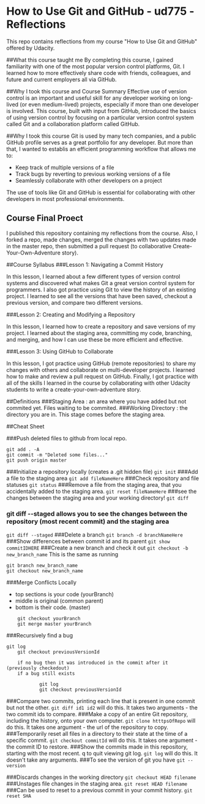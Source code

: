 # How to Use Git and GitHub - ud775 -Reflections
This repo contains reflections from my course "How to Use Git and GitHub" offered by Udacity.

##What this course taught me
By completing this course, I gained familiarity with one of the most popular version
control platforms, Git. I learned how to more effectively share code with friends, 
colleagues, and future and current employers all via GitHub.

##Why I took this course and Course Summary
Effective use of version control is an important and useful skill for any developer working on long-lived (or even medium-lived) projects, especially if more than one developer is involved. This course, built with input from GitHub, introduced the basics of using version control by focusing on a particular version control system called Git and a collaboration platform called GitHub.

##Why I took this course
Git is used by many tech companies, and a public GitHub profile serves as a great portfolio for any developer. But more than that, I wanted to establis an efficient programming workflow that allows me to:

* Keep track of multiple versions of a file
* Track bugs by reverting to previous working versions of a file
* Seamlessly collaborate with other developers on a project

The use of tools like Git and GitHub is essential for collaborating with other developers in most professional environments.

## Course Final Proect 
I published this repository containing my reflections from the course. Also, I forked a repo, made changes, merged the changes with two updates made in the master repo, then submitted a pull request (to collaborative Create-Your-Own-Adventure story).  

##Course Syllabus
###Lesson 1: Navigating a Commit History

In this lesson, I learned about a few different types of version control systems and discovered what makes Git a great version control system for programmers. I also got practice using Git to view the history of an existing project. I learned to see all the versions that have been saved, checkout a previous version, and compare two different versions.

###Lesson 2: Creating and Modifying a Repository

In this lesson, I learned how to create a repository and save versions of my project. I learned about the staging area, committing my code, branching, and merging, and how I can use these be more efficient and effective.

###Lesson 3: Using GitHub to Collaborate

In this lesson, I got practice using GitHub (remote repositories) to share my changes with others and collaborate on multi-developer projects. I learned how to make and review a pull request on GitHub. Finally, I got practice with all of the skills I learned in the course by collaborating with other Udacity students to write a create-your-own-adventure story.

##Definitions
###Staging Area : an area where you have added but not commited yet. Files waiting to be commited.
###Working Directory : the directory you are in. This stage comes before the staging area.

##Cheat Sheet

###Push deleted files to github from local repo.
```
git add . -A
git commit -m "Deleted some files..."
git push origin master
```
###Initialize a repository locally (creates a .git hidden file)
`git init`
###Add a file to the staging area
`git add fileNameHere`
###Check repository and file statuses
`git status`
###Remove a file from the staging area, that you accidentally added to the staging area.
`git reset fileNameHere`
###see the changes between the staging area and your working directory!
`git diff `
###	git diff --staged allows you to see the changes between the repository (most recent commit) and the staging area
`git diff --staged`
###Delete a branch
`git branch -d branchNameHere`
###Show differences between commit id and its parent
`git show commitIDHERE`
###Create a new branch and check it out
`git checkout -b new_branch_name`
This is the same as running
```
git branch new_branch_name
git checkout new_branch_name
```

###Merge Conflicts Locally
* top sections is your code (yourBranch)
* middle is original (common parent)
* bottom is their code. (master)
```
	git checkout yourBranch
	git merge master yourBranch 
```
###Recursively find a bug
```
git log
	git checkout previousVersionId 
```
		if no bug then it was introduced in the commit after it (previously checkedout)
		if a bug still exists
```
			git log
			git checkout previousVersionId
```
###Compare two commits, printing each line that is present in one commit but not the other.
`git diff id1 id2` will do this. It takes two arguments - the two commit ids to compare. 
###Make a copy of an entire Git repository, including the history, onto your own computer.
`git clone htttpsOfRepo` will do this. It takes one argument - the url of the repository to copy. 
###Temporarily reset all files in a directory to their state at the time of a specific commit.
`git checkout commitId` will do this. It takes one argument - the commit ID to restore. 
###Show the commits made in this repository, starting with the most recent. q to quit viewing git log.
`git log` will do this. It doesn't take any arguments.
###To see the version of git you have
`git --version`
	
###Discards changes in the working directory
`git checkout HEAD filename` 	
###Unstages file changes in the staging area.
`git reset HEAD filename` 	
###Can be used to reset to a previous commit in your commit history.
`git reset SHA` 
